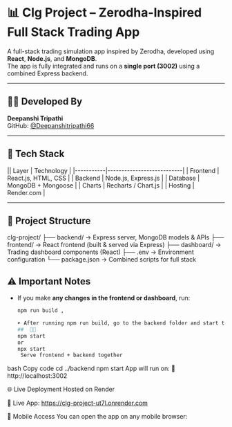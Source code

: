 # 📊 Clg Project – Zerodha-Inspired Full Stack Trading App

A full-stack trading simulation app inspired by Zerodha, developed using **React**, **Node.js**, and **MongoDB**.  
The app is fully integrated and runs on a **single port (3002)** using a combined Express backend.

---

## 👩‍💻 Developed By

**Deepanshi Tripathi**  
GitHub: [@Deepanshitripathi66](https://github.com/Deepanshitripathi66)

---

## 🚀 Tech Stack

|| Layer     | Technology                |
|-----------|---------------------------|
| Frontend  | React.js, HTML, CSS       |
| Backend   | Node.js, Express.js       |
| Database  | MongoDB + Mongoose        |
| Charts    | Recharts / Chart.js       |
| Hosting   | Render.com                |


---

## 📁 Project Structure
 clg-project/
├── backend/ → Express server, MongoDB models & APIs
├── frontend/ → React frontend (built & served via Express)
├── dashboard/ → Trading dashboard components (React)
├── .env → Environment configuration
└── package.json → Combined scripts for full stack

## ⚠️ Important Notes

- If you make **any changes in the frontend or dashboard**, run:

  ```bash
  npm run build ,

  ➤ After running npm run build, go to the backend folder and start the server by running:
  ##  👩‍💻
  npm start
  or
  npx start
   Serve frontend + backend together
bash
Copy code
cd ../backend
npm start
App will run on:
🔗 http://localhost:3002


🌐 Live Deployment
Hosted on Render

🔗 Live App: https://clg-project-ut7l.onrender.com
  
  📱 Mobile Access
You can open the app on any mobile browser:




